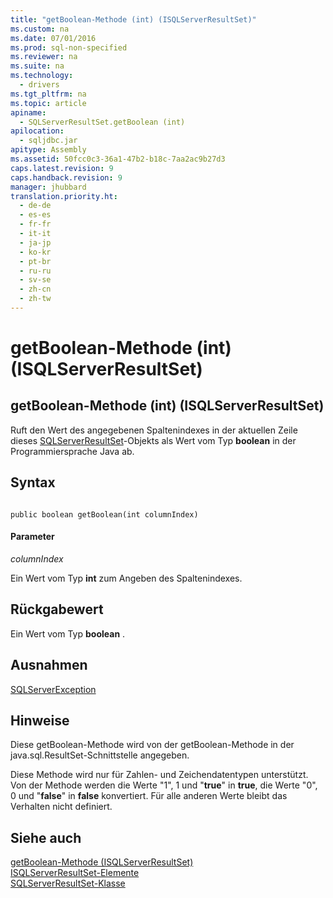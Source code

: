 ```yaml
---
title: "getBoolean-Methode (int) (ISQLServerResultSet)"
ms.custom: na
ms.date: 07/01/2016
ms.prod: sql-non-specified
ms.reviewer: na
ms.suite: na
ms.technology: 
  - drivers
ms.tgt_pltfrm: na
ms.topic: article
apiname: 
  - SQLServerResultSet.getBoolean (int)
apilocation: 
  - sqljdbc.jar
apitype: Assembly
ms.assetid: 50fcc0c3-36a1-47b2-b18c-7aa2ac9b27d3
caps.latest.revision: 9
caps.handback.revision: 9
manager: jhubbard
translation.priority.ht: 
  - de-de
  - es-es
  - fr-fr
  - it-it
  - ja-jp
  - ko-kr
  - pt-br
  - ru-ru
  - sv-se
  - zh-cn
  - zh-tw
---
```

# getBoolean-Methode (int) (ISQLServerResultSet)
    
## getBoolean\-Methode \(int\) \(ISQLServerResultSet\)  
 Ruft den Wert des angegebenen Spaltenindexes in der aktuellen Zeile dieses [SQLServerResultSet](../content/SQLServerResultSet-Class.md)\-Objekts als Wert vom Typ **boolean** in der Programmiersprache Java ab.  
  
## Syntax  
  
```  
  
public boolean getBoolean(int columnIndex)  
```  
  
#### Parameter  
 *columnIndex*  
  
 Ein Wert vom Typ **int** zum Angeben des Spaltenindexes.  
  
## Rückgabewert  
 Ein Wert vom Typ **boolean** .  
  
## Ausnahmen  
 [SQLServerException](../content/SQLServerException-Class.md)  
  
## Hinweise  
 Diese getBoolean\-Methode wird von der getBoolean\-Methode in der java.sql.ResultSet\-Schnittstelle angegeben.  
  
 Diese Methode wird nur für Zahlen\- und Zeichendatentypen unterstützt. Von der Methode werden die Werte "1", 1 und "**true**" in **true**, die Werte "0", 0 und "**false**" in **false** konvertiert. Für alle anderen Werte bleibt das Verhalten nicht definiert.  
  
## Siehe auch  
 [getBoolean-Methode &#40;ISQLServerResultSet&#41;](../content/getBoolean-Method--SQLServerResultSet-.md)   
 [ISQLServerResultSet-Elemente](../content/SQLServerResultSet-Members.md)   
 [SQLServerResultSet-Klasse](../content/SQLServerResultSet-Class.md)  
  
  